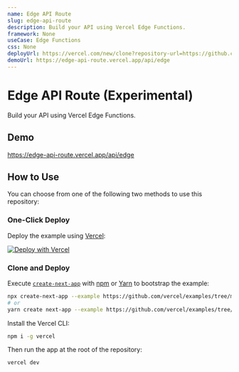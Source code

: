 ```yaml
---
name: Edge API Route
slug: edge-api-route
description: Build your API using Vercel Edge Functions.
framework: None
useCase: Edge Functions
css: None
deployUrl: https://vercel.com/new/clone?repository-url=https://github.com/vercel/examples/tree/main/edge-api-routes/hello-world&project-name=edge-api-route&repository-name=edge-api-route
demoUrl: https://edge-api-route.vercel.app/api/edge
---
```


# Edge API Route (Experimental)

Build your API using Vercel Edge Functions.

## Demo

https://edge-api-route.vercel.app/api/edge

## How to Use

You can choose from one of the following two methods to use this repository:

### One-Click Deploy

Deploy the example using [Vercel](https://vercel.com?utm_source=github&utm_medium=readme&utm_campaign=vercel-examples):

[![Deploy with Vercel](https://vercel.com/button)](https://vercel.com/new/git/external?repository-url=https://github.com/vercel/examples/tree/main/edge-api-routes/hello-world&project-name=edge-api-route&repository-name=edge-api-route)

### Clone and Deploy

Execute [`create-next-app`](https://github.com/vercel/next.js/tree/canary/packages/create-next-app) with [npm](https://docs.npmjs.com/cli/init) or [Yarn](https://yarnpkg.com/lang/en/docs/cli/create/) to bootstrap the example:

```bash
npx create-next-app --example https://github.com/vercel/examples/tree/main/edge-api-routes/api-route api-route
# or
yarn create next-app --example https://github.com/vercel/examples/tree/main/edge-api-routes/api-route api-route
```

Install the Vercel CLI:

```bash
npm i -g vercel
```

Then run the app at the root of the repository:

```bash
vercel dev
```
